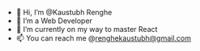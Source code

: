 - 👋 Hi, I’m @Kaustubh Renghe 
- 👀 I’m a Web Developer
- 🌱 I’m currently on my way to master React
- 📫 You can reach me @renghekaustubh@gmail.com

<!---
kaustubhvr/kaustubhvr is a ✨ special ✨ repository because its `README.md` (this file) appears on your GitHub profile.
You can click the Preview link to take a look at your changes.
--->

